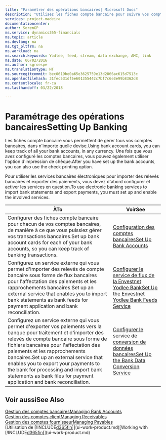 ```yaml
---
title: "Paramétrer des opérations bancaires| Microsoft Docs"
description: "Utilisez les fiches compte bancaire pour suivre vos comptes bancaires et paramétrer le flux bancaire, telles que Yodlee, pour échanger des données."
services: project-madeira
documentationcenter: 
author: SorenGP
ms.service: dynamics365-financials
ms.topic: article
ms.devlang: na
ms.tgt_pltfrm: na
ms.workload: na
ms.search.keywords: Yodlee, feed, stream, data exchange, AMC, link
ms.date: 06/02/2016
ms.author: sgroespe
ms.translationtype: HT
ms.sourcegitcommit: bec0619be0a65e3625759e13d2866ac615d7513c
ms.openlocfilehash: 31fec531df5e601355442c7bf7c6e3e99b8362d8
ms.contentlocale: fr-ca
ms.lasthandoff: 03/22/2018

---
```

# <a name="setting-up-banking"></a><span data-ttu-id="ea952-103">Paramétrage des opérations bancaires</span><span class="sxs-lookup"><span data-stu-id="ea952-103">Setting Up Banking</span></span>
<span data-ttu-id="ea952-104">Les fiches compte bancaire vous permettent de gérer tous vos comptes bancaires, dans n'importe quelle devise.</span><span class="sxs-lookup"><span data-stu-id="ea952-104">Using bank account cards, you can keep track of all your bank accounts, in any currency.</span></span> <span data-ttu-id="ea952-105">Une fois que vous avez configuré les comptes bancaires, vous pouvez également utiliser l'option d'impression de chèque.</span><span class="sxs-lookup"><span data-stu-id="ea952-105">After you have set up the bank accounts, you can also use the check printing option.</span></span>

<span data-ttu-id="ea952-106">Pour utiliser les services bancaires électroniques pour importer des relevés bancaires et exporter des paiements, vous devez d'abord configurer et activer les services en question.</span><span class="sxs-lookup"><span data-stu-id="ea952-106">To use electronic banking services to import bank statements and  export payments, you must set up and enable the involved services.</span></span>

| <span data-ttu-id="ea952-107">À</span><span class="sxs-lookup"><span data-stu-id="ea952-107">To</span></span> | <span data-ttu-id="ea952-108">Voir</span><span class="sxs-lookup"><span data-stu-id="ea952-108">See</span></span> |
| --- | --- |
| <span data-ttu-id="ea952-109">Configurer des fiches compte bancaire pour chacun de vos comptes bancaires, de manière à ce que vous puissiez gérer vos transactions bancaires.</span><span class="sxs-lookup"><span data-stu-id="ea952-109">Set up bank account cards for each of your bank accounts, so you can keep track of banking transactions.</span></span> |[<span data-ttu-id="ea952-110">Configuration des comptes bancaires</span><span class="sxs-lookup"><span data-stu-id="ea952-110">Set Up Bank Accounts</span></span>](bank-how-setup-bank-accounts.md) |
| <span data-ttu-id="ea952-111">Configurez un service externe qui vous permet d'importer des relevés de compte bancaire sous forme de flux bancaires pour l'affectation des paiements et les rapprochements bancaires.</span><span class="sxs-lookup"><span data-stu-id="ea952-111">Set up an external service that enables you to import bank statements as bank feeds for payment application and bank reconciliation.</span></span> |[<span data-ttu-id="ea952-112">Configurer le service de flux de la Envestnet Yodlee Bank</span><span class="sxs-lookup"><span data-stu-id="ea952-112">Set Up the Envestnet Yodlee Bank Feeds Service</span></span>](bank-how-setup-bank-statement-service.md) |
| <span data-ttu-id="ea952-113">Configurez un service externe qui vous permet d'exporter vos paiements vers la banque pour traitement et d'importer des relevés de compte bancaire sous forme de fichiers bancaires pour l'affectation des paiements et les rapprochements bancaires.</span><span class="sxs-lookup"><span data-stu-id="ea952-113">Set up an external service that enables you to export your payments to the bank for processing  and import bank statements as bank files for payment application and bank reconciliation.</span></span> |[<span data-ttu-id="ea952-114">Configurer le service de conversion de données bancaires</span><span class="sxs-lookup"><span data-stu-id="ea952-114">Set Up the Bank Data Conversion Service</span></span>](bank-how-setup-bank-data-conversion-service.md) |

## <a name="see-also"></a><span data-ttu-id="ea952-115">Voir aussi</span><span class="sxs-lookup"><span data-stu-id="ea952-115">See Also</span></span>
[<span data-ttu-id="ea952-116">Gestion des comptes bancaires</span><span class="sxs-lookup"><span data-stu-id="ea952-116">Managing Bank Accounts</span></span>](bank-manage-bank-accounts.md)  
[<span data-ttu-id="ea952-117">Gestion des comptes client</span><span class="sxs-lookup"><span data-stu-id="ea952-117">Managing Receivables</span></span>](receivables-manage-receivables.md)  
[<span data-ttu-id="ea952-118">Gestion des comptes fournisseur</span><span class="sxs-lookup"><span data-stu-id="ea952-118">Managing Payables</span></span>](payables-manage-payables.md)  
<span data-ttu-id="ea952-119">[Utilisation de [!INCLUDE[d365fin](includes/d365fin_md.md)]](ui-work-product.md)</span><span class="sxs-lookup"><span data-stu-id="ea952-119">[Working with [!INCLUDE[d365fin](includes/d365fin_md.md)]](ui-work-product.md)</span></span>

